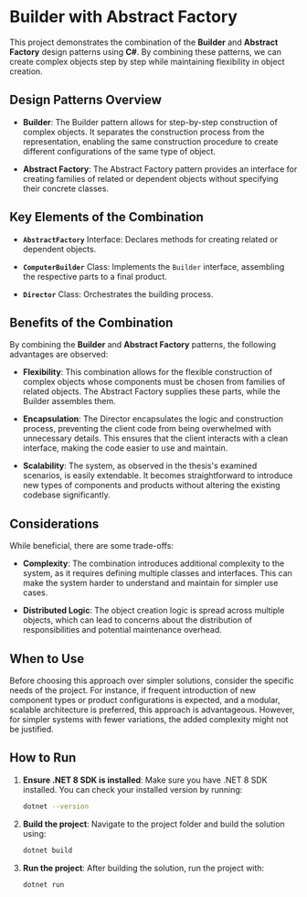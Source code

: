 # Builder with Abstract Factory

This project demonstrates the combination of the **Builder** and **Abstract Factory** design patterns using **C#**. By combining these patterns, we can create complex objects step by step while maintaining flexibility in object creation.

## Design Patterns Overview

- **Builder**: The Builder pattern allows for step-by-step construction of complex objects. It separates the construction process from the representation, enabling the same construction procedure to create different configurations of the same type of object.

- **Abstract Factory**: The Abstract Factory pattern provides an interface for creating families of related or dependent objects without specifying their concrete classes.

## Key Elements of the Combination

- **`AbstractFactory`** Interface: Declares methods for creating related or dependent objects.

- **`ComputerBuilder`** Class: Implements the `Builder` interface, assembling the respective parts to a final product.

- **`Director`** Class: Orchestrates the building process.

## Benefits of the Combination

By combining the **Builder** and **Abstract Factory** patterns, the following advantages are observed:

- **Flexibility**: This combination allows for the flexible construction of complex objects whose components must be chosen from families of related objects. The Abstract Factory supplies these parts, while the Builder assembles them.

- **Encapsulation**: The Director encapsulates the logic and construction process, preventing the client code from being overwhelmed with unnecessary details. This ensures that the client interacts with a clean interface, making the code easier to use and maintain.

- **Scalability**: The system, as observed in the thesis's examined scenarios, is easily extendable. It becomes straightforward to introduce new types of components and products without altering the existing codebase significantly.

## Considerations

While beneficial, there are some trade-offs:

- **Complexity**: The combination introduces additional complexity to the system, as it requires defining multiple classes and interfaces. This can make the system harder to understand and maintain for simpler use cases.

- **Distributed Logic**: The object creation logic is spread across multiple objects, which can lead to concerns about the distribution of responsibilities and potential maintenance overhead.

## When to Use

Before choosing this approach over simpler solutions, consider the specific needs of the project. For instance, if frequent introduction of new component types or product configurations is expected, and a modular, scalable architecture is preferred, this approach is advantageous. However, for simpler systems with fewer variations, the added complexity might not be justified.

## How to Run

1. **Ensure .NET 8 SDK is installed**: Make sure you have .NET 8 SDK installed. You can check your installed version by running:

   ```bash
   dotnet --version
   ```

2. **Build the project**: Navigate to the project folder and build the solution using:

   ```bash
   dotnet build
   ```

3. **Run the project**: After building the solution, run the project with:

   ```bash
   dotnet run
   ```
